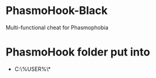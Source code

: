# PhasmoHook-Black
Multi-functional cheat for Phasmophobia

# PhasmoHook folder put into 
- C:\\%USER%\\*
